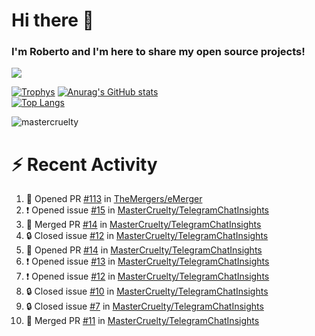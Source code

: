 # Hi there 👋
### I'm Roberto and I'm here to share my open source projects!

<img src="https://komarev.com/ghpvc/?username=mastercruelty&label=Profile views&color=0e75b6"><br>

[![Trophys](https://github-profile-trophy.vercel.app/?username=mastercruelty)](https://github.com/ryo-ma/github-profile-trophy)
[![Anurag's GitHub stats](https://github-readme-stats.vercel.app/api?username=mastercruelty&show_icons=true&theme=tokyonight)](https://github.com/anuraghazra/github-readme-stats)<br>
[![Top Langs](https://github-readme-stats.vercel.app/api/top-langs/?username=mastercruelty&langs_count=10&hide=jupyter%20notebook&exclude_repo=Alarm-project&layout=compact&theme=tokyonight)](https://github.com/anuraghazra/github-readme-stats)
<p><img align="center" src="https://github-readme-streak-stats.herokuapp.com/?user=mastercruelty&" alt="mastercruelty" /></p>

# :zap: Recent Activity
<!--START_SECTION:activity-->
1. 💪 Opened PR [#113](https://github.com/TheMergers/eMerger/pull/113) in [TheMergers/eMerger](https://github.com/TheMergers/eMerger)
2. ❗ Opened issue [#15](https://github.com/MasterCruelty/TelegramChatInsights/issues/15) in [MasterCruelty/TelegramChatInsights](https://github.com/MasterCruelty/TelegramChatInsights)
3. 🎉 Merged PR [#14](https://github.com/MasterCruelty/TelegramChatInsights/pull/14) in [MasterCruelty/TelegramChatInsights](https://github.com/MasterCruelty/TelegramChatInsights)
4. 🔒 Closed issue [#12](https://github.com/MasterCruelty/TelegramChatInsights/issues/12) in [MasterCruelty/TelegramChatInsights](https://github.com/MasterCruelty/TelegramChatInsights)
5. 💪 Opened PR [#14](https://github.com/MasterCruelty/TelegramChatInsights/pull/14) in [MasterCruelty/TelegramChatInsights](https://github.com/MasterCruelty/TelegramChatInsights)
6. ❗ Opened issue [#13](https://github.com/MasterCruelty/TelegramChatInsights/issues/13) in [MasterCruelty/TelegramChatInsights](https://github.com/MasterCruelty/TelegramChatInsights)
7. ❗ Opened issue [#12](https://github.com/MasterCruelty/TelegramChatInsights/issues/12) in [MasterCruelty/TelegramChatInsights](https://github.com/MasterCruelty/TelegramChatInsights)
8. 🔒 Closed issue [#10](https://github.com/MasterCruelty/TelegramChatInsights/issues/10) in [MasterCruelty/TelegramChatInsights](https://github.com/MasterCruelty/TelegramChatInsights)
9. 🔒 Closed issue [#7](https://github.com/MasterCruelty/TelegramChatInsights/issues/7) in [MasterCruelty/TelegramChatInsights](https://github.com/MasterCruelty/TelegramChatInsights)
10. 🎉 Merged PR [#11](https://github.com/MasterCruelty/TelegramChatInsights/pull/11) in [MasterCruelty/TelegramChatInsights](https://github.com/MasterCruelty/TelegramChatInsights)
<!--END_SECTION:activity-->
